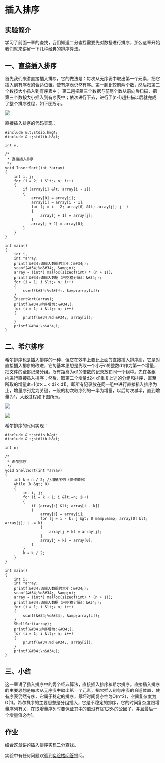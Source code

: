 # 插入排序

## 实验简介

学习了前面一章的查找，我们知道二分查找需要先对数据进行排序，那么这章开始我们就来讲解一下几种经典的排序算法。

## 一、直接插入排序

首先我们来讲直接插入排序，它的做法是：每次从无序表中取出第一个元素，把它插入到有序表的合适位置，使有序表仍然有序。第一趟比较前两个数，然后把第二个数按大小插入到有序表中； 第二趟把第三个数据与前两个数从前向后扫描，把第三个数按大小插入到有序表中；依次进行下去，进行了(n-1)趟扫描以后就完成了整个排序过程，如下图所示。

![](https://dn-anything-about-doc.qbox.me/sjjg/35.gif)

直接插入排序的代码实现：
```
#include &lt;stdio.h&gt;
#include &lt;stdlib.h&gt;

int n;

/*
 * 直接插入排序
 */
void InsertSort(int *array)
{
	int i, j;
	for (i = 2; i &lt;= n; i++)
	{
		if (array[i] &lt; array[i - 1])
		{
			array[0] = array[i];
			array[i] = array[i - 1];
			for (j = i - 2; array[0] &lt; array[j]; j--)
			{
				array[j + 1] = array[j];
			}
			array[j + 1] = array[0];
		}
	}
}

int main()
{
	int i;
	int *array;
	printf(&#34;请输入数组的大小：&#34;);
	scanf(&#34;%d&#34;, &amp;n);
	array = (int*) malloc(sizeof(int) * (n + 1));
	printf(&#34;请输入数据（用空格分隔）：&#34;);
	for (i = 1; i &lt;= n; i++)
	{
		scanf(&#34;%d&#34;, &amp;array[i]);
	}
	InsertSort(array);
	printf(&#34;排序后为：&#34;);
	for (i = 1; i &lt;= n; i++)
	{
		printf(&#34;%d &#34;, array[i]);
	}
	printf(&#34;\n&#34;);
}
```

## 二、希尔排序

希尔排序也是插入排序的一种，但它在效率上要比上面的直接插入排序高，它是对直接插入排序的改进，它的基本思想是先取一个小于n的整数d1作为第一个增量，把文件的全部记录分组。所有距离为d1的倍数的记录放在同一个组中。先在各组内进行直接插入排序；然后，取第二个增量d2&lt; d1重复上述的分组和排序，直至所取的增量dt=1(dt&lt;…&lt; d2&lt; d1)，即所有记录放在同一组中进行直接插入排序为止，增量序列尤为关键，一般的初次取序列的一半为增量，以后每次减半，直到增量为1，大致过程如下图所示。

![](https://dn-anything-about-doc.qbox.me/sjjg/33.png)

![](https://dn-anything-about-doc.qbox.me/sjjg/36.gif)

希尔排序的代码实现：
```
#include &lt;stdio.h&gt;
#include &lt;stdlib.h&gt;

int n;

/*
 * 希尔排序
 */
void ShellSort(int *array)
{
	int k = n / 2; //增量序列（仅作举例）
	while (k &gt; 0)
	{
		int i, j;
		for (i = k + 1; i &lt;=n; i++)
		{
			if (array[i] &lt; array[i - k])
			{
				array[0] = array[i];
				for (j = i - k; j &gt; 0 &amp;&amp; array[0] &lt; array[j]; j -= k)
				{
					array[j + k] = array[j];
				}
				array[j + k] = array[0];
			}
		}
		k = k / 2;
	}
}

int main()
{
	int i;
	int *array;
	printf(&#34;请输入数组的大小：&#34;);
	scanf(&#34;%d&#34;, &amp;n);
	array = (int*) malloc(sizeof(int) * (n + 1));
	printf(&#34;请输入数据（用空格分隔）：&#34;);
	for (i = 1; i &lt;= n; i++)
	{
		scanf(&#34;%d&#34;, &amp;array[i]);
	}
	ShellSort(array);
	printf(&#34;排序后为：&#34;);
	for (i = 1; i &lt;= n; i++)
	{
		printf(&#34;%d &#34;, array[i]);
	}
	printf(&#34;\n&#34;);
}
```

## 三、小结

这一章讲了插入排序中的两个经典算法，直接插入排序和希尔排序。直接插入排序的主要思想是每次从无序表中取出第一个元素，把它插入到有序表的合适位置，使有序表仍然有序，它属于稳定的排序，最坏时间复杂性为O(n^2)，空间复杂度为O(1)。希尔排序的主要思想是分组插入，它是不稳定的排序，它的时间复杂度跟增量序列有关，在取增量序列时要保证其中的值没有除1之外的公因子，并且最后一个增量值必为1。

## 作业

结合这章讲的插入排序实现二分查找。

实验中有任何问题欢迎到[实验楼问答](http://www.shiyanlou.com/questions)提问。


